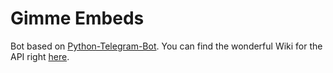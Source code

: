 # Gimme Embeds

Bot based on [Python-Telegram-Bot](https://github.com/python-telegram-bot).
You can find the wonderful Wiki for the API right [here](https://github.com/python-telegram-bot/v13.x-wiki/wiki).